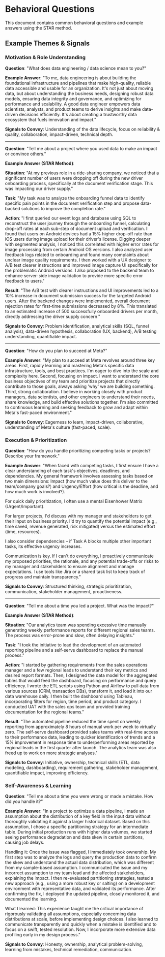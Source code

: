 # Behavioral Questions

This document contains common behavioral questions and example answers using the STAR method.

## Example Themes & Signals

### Motivation & Role Understanding

**Question**: "What does data engineering / data science mean to you?"

**Example Answer**: 
"To me, data engineering is about building the foundational infrastructure and pipelines that make high-quality, reliable data accessible and usable for an organization. It's not just about moving data, but about understanding the business needs, designing robust data models, ensuring data integrity and governance, and optimizing for performance and scalability. A good data engineer empowers data scientists, analysts, and product teams to derive insights and make data-driven decisions efficiently. It's about creating a trustworthy data ecosystem that fuels innovation and impact."

**Signals to Convey**: Understanding of the data lifecycle, focus on reliability & quality, collaboration, impact-driven, technical depth.

---

**Question**: "Tell me about a project where you used data to make an impact or convince others."

**Example Answer (STAR Method)**:

**Situation**: "At my previous role in a ride-sharing company, we noticed that a significant number of users were dropping off during the new driver onboarding process, specifically at the document verification stage. This was impacting our driver supply."

**Task**: "My task was to analyze the onboarding funnel data to identify specific pain points in the document verification step and propose data-backed solutions to improve the completion rate."

**Action**: "I first queried our event logs and database using SQL to reconstruct the user journey through the onboarding funnel, calculating drop-off rates at each sub-step of document upload and verification. I found that users on Android devices had a 15% higher drop-off rate than iOS users during image upload for their driver's license. Digging deeper with segmented analysis, I noticed this correlated with higher error rates for image processing from certain Android OS versions. I also analyzed user feedback logs related to onboarding and found many complaints about unclear image quality requirements. I then worked with a UX designer to A/B test clearer instructions and improved image capture UI specifically for the problematic Android versions. I also proposed to the backend team to enhance server-side image validation to provide more specific error feedback to users."

**Result**: "The A/B test with clearer instructions and UI improvements led to a 10% increase in document submission success for the targeted Android users. After the backend changes were implemented, overall document rejection rates for first-time submissions decreased by 8%. This translated to an estimated increase of 500 successfully onboarded drivers per month, directly addressing the driver supply concern."

**Signals to Convey**: Problem identification, analytical skills (SQL, funnel analysis), data-driven hypothesis, collaboration (UX, backend), A/B testing understanding, quantifiable impact.

---

**Question**: "How do you plan to succeed at Meta?"

**Example Answer**: 
"My plan to succeed at Meta revolves around three key areas. First, rapidly learning and mastering Meta's specific data infrastructure, tools, and best practices. I'm eager to dive into the scale and complexity here. Second, focusing on impact. I want to understand the core business objectives of my team and prioritize projects that directly contribute to those goals, always asking 'why' we are building something. Third, strong collaboration. I believe in working closely with product managers, data scientists, and other engineers to understand their needs, share knowledge, and build effective solutions together. I'm also committed to continuous learning and seeking feedback to grow and adapt within Meta's fast-paced environment."

**Signals to Convey**: Eagerness to learn, impact-driven, collaborative, understanding of Meta's culture (fast-paced, scale).

### Execution & Prioritization

**Question**: "How do you handle prioritizing competing tasks or projects? Describe your framework."

**Example Answer**: 
"When faced with competing tasks, I first ensure I have a clear understanding of each task's objectives, deadlines, and dependencies. My general framework involves assessing tasks based on two main dimensions: Impact (how much value does this deliver to the team/company goals?) and Urgency/Effort (how critical is the deadline, and how much work is involved?).

For quick daily prioritization, I often use a mental Eisenhower Matrix (Urgent/Important).

For larger projects, I'd discuss with my manager and stakeholders to get their input on business priority. I'd try to quantify the potential impact (e.g., time saved, revenue generated, risk mitigated) versus the estimated effort (time, resources).

I also consider dependencies – if Task A blocks multiple other important tasks, its effective urgency increases.

Communication is key. If I can't do everything, I proactively communicate my proposed priorities, the rationale, and any potential trade-offs or risks to my manager and stakeholders to ensure alignment and manage expectations. I use tools like Jira or a shared task list to keep track of progress and maintain transparency."

**Signals to Convey**: Structured thinking, strategic prioritization, communication, stakeholder management, proactiveness.

---

**Question**: "Tell me about a time you led a project. What was the impact?"

**Example Answer (STAR Method)**:

**Situation**: "Our analytics team was spending excessive time manually generating weekly performance reports for different regional sales teams. The process was error-prone and slow, often delaying insights."

**Task**: "I took the initiative to lead the development of an automated reporting pipeline and a self-serve dashboard to replace the manual process."

**Action**: "I started by gathering requirements from the sales operations manager and a few regional leads to understand their key metrics and desired report formats. Then, I designed the data model for the aggregated tables that would feed the dashboard, focusing on performance and query efficiency. I wrote the ETL scripts using Python and Airflow to pull data from various sources (CRM, transaction DBs), transform it, and load it into our data warehouse daily. I then built the dashboard using Tableau, incorporating filters for region, time period, and product category. I conducted UAT with the sales ops team and provided training documentation for the regional teams."

**Result**: "The automated pipeline reduced the time spent on weekly reporting from approximately 8 hours of manual work per week to virtually zero. The self-serve dashboard provided sales teams with real-time access to their performance data, leading to quicker identification of trends and a 15% improvement in response time to underperforming areas reported by regional leads in the first quarter after launch. The analytics team was also freed up to work on more strategic analyses."

**Signals to Convey**: Initiative, ownership, technical skills (ETL, data modeling, dashboarding), requirement gathering, stakeholder management, quantifiable impact, improving efficiency.

### Self-Awareness & Learning

**Question**: "Tell me about a time you were wrong or made a mistake. How did you handle it?"

**Example Answer**: 
"In a project to optimize a data pipeline, I made an assumption about the distribution of a key field in the input data without thoroughly validating it against a larger historical dataset. Based on this assumption, I chose a specific partitioning strategy for an intermediate table. During initial production runs with higher data volumes, we started seeing performance degradation and data skew in certain partitions, causing job delays.

Handling it: Once the issue was flagged, I immediately took ownership. My first step was to analyze the logs and query the production data to confirm the skew and understand the actual data distribution, which was different from my sample-based assumption. I communicated the issue and my incorrect assumption to my team lead and the affected stakeholders, explaining the impact. I then re-evaluated partitioning strategies, tested a new approach (e.g., using a more robust key or salting) on a development environment with representative data, and validated its performance. After confirming the fix, I deployed the updated pipeline, closely monitored it, and documented the learning.

What I learned: This experience taught me the critical importance of rigorously validating all assumptions, especially concerning data distributions at scale, before implementing design choices. I also learned to communicate transparently and quickly when a mistake is identified and to focus on a swift, tested resolution. Now, I incorporate more extensive data profiling early in my design process."

**Signals to Convey**: Honesty, ownership, analytical problem-solving, learning from mistakes, technical remediation, communication. 